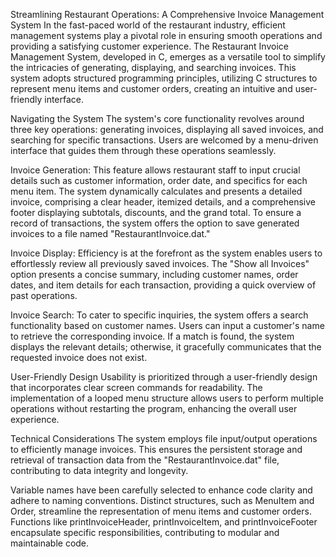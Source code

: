 Streamlining Restaurant Operations: A Comprehensive Invoice Management System
In the fast-paced world of the restaurant industry, efficient management systems play a pivotal role in ensuring smooth operations and providing a satisfying customer experience. The Restaurant Invoice Management System, developed in C, emerges as a versatile tool to simplify the intricacies of generating, displaying, and searching invoices. This system adopts structured programming principles, utilizing C structures to represent menu items and customer orders, creating an intuitive and user-friendly interface.

Navigating the System
The system's core functionality revolves around three key operations: generating invoices, displaying all saved invoices, and searching for specific transactions. Users are welcomed by a menu-driven interface that guides them through these operations seamlessly.

Invoice Generation:
This feature allows restaurant staff to input crucial details such as customer information, order date, and specifics for each menu item. The system dynamically calculates and presents a detailed invoice, comprising a clear header, itemized details, and a comprehensive footer displaying subtotals, discounts, and the grand total. To ensure a record of transactions, the system offers the option to save generated invoices to a file named "RestaurantInvoice.dat."

Invoice Display:
Efficiency is at the forefront as the system enables users to effortlessly review all previously saved invoices. The "Show all Invoices" option presents a concise summary, including customer names, order dates, and item details for each transaction, providing a quick overview of past operations.

Invoice Search:
To cater to specific inquiries, the system offers a search functionality based on customer names. Users can input a customer's name to retrieve the corresponding invoice. If a match is found, the system displays the relevant details; otherwise, it gracefully communicates that the requested invoice does not exist.

User-Friendly Design
Usability is prioritized through a user-friendly design that incorporates clear screen commands for readability. The implementation of a looped menu structure allows users to perform multiple operations without restarting the program, enhancing the overall user experience.

Technical Considerations
The system employs file input/output operations to efficiently manage invoices. This ensures the persistent storage and retrieval of transaction data from the "RestaurantInvoice.dat" file, contributing to data integrity and longevity.

Variable names have been carefully selected to enhance code clarity and adhere to naming conventions. Distinct structures, such as MenuItem and Order, streamline the representation of menu items and customer orders. Functions like printInvoiceHeader, printInvoiceItem, and printInvoiceFooter encapsulate specific responsibilities, contributing to modular and maintainable code.


